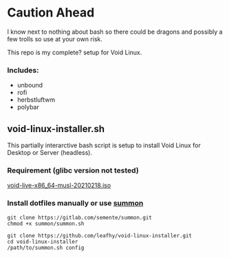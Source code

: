 # **Caution Ahead**
I know next to nothing about bash so there could be dragons and possibly a few trolls so use at your own risk.  

This repo is my complete? setup for Void Linux.

### Includes:
* unbound
* rofi
* herbstluftwm
* polybar        

## void-linux-installer.sh
This partially interarctive bash script is setup to install Void Linux for Desktop or Server (headless).

### Requirement (glibc version not tested)
[void-live-x86_64-musl-20210218.iso](https://ftp.swin.edu.au/voidlinux/live/current/void-live-x86_64-musl-20210218.iso)

### Install dotfiles manually or use [summon](https://gitlab.com/semente/summon)
```
git clone https://gitlab.com/semente/summon.git
chmod +x summon/summon.sh
```
```
git clone https://github.com/leafhy/void-linux-installer.git
cd void-linux-installer
/path/to/summon.sh config
```
